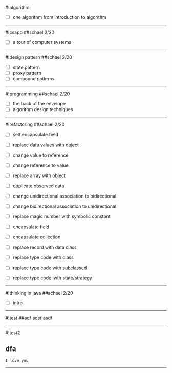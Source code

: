 #!algorithm
* [ ] one algorithm from introduction to algorithm


---
#!csapp
##schael 2/20

* [ ] a tour of computer systems

---
#!design pattern
##schael 2/20

* [ ] state pattern
* [ ] proxy pattern
* [ ] compound patterns 

---
#!programming
##schael 2/20

* [ ] the back of the envelope
* [ ] algorithm design techniques

---
#!refactoring
##schael 2/20

* [ ] self encapsulate field
* [ ] replace data values with object
* [ ] change value to reference
* [ ] change reference to value
* [ ] replace array with object
* [ ] duplicate observed data
* [ ] change unidirectional association to bidirectional
* [ ] change bidirectional association to unidirectional
* [ ] replace magic number with symbolic constant
* [ ] encapsulate field
* [ ] encapsulate collection
* [ ] replace record with data class
* [ ] replace type code with class
* [ ] replace type code with subclassed
* [ ] replace type code iwth state/strategy


---
#!thinking in java
##schael 2/20

* [ ] intro

---
#!test
##adf
adsf
asdf


---
#!test2
## dfa
    I love you

---
